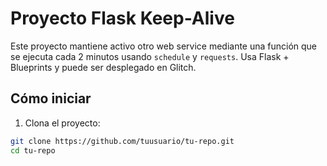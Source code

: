# Proyecto Flask Keep-Alive

Este proyecto mantiene activo otro web service mediante una función que se ejecuta cada 2 minutos usando `schedule` y `requests`. Usa Flask + Blueprints y puede ser desplegado en Glitch.

## Cómo iniciar

1. Clona el proyecto:
```bash
git clone https://github.com/tuusuario/tu-repo.git
cd tu-repo
